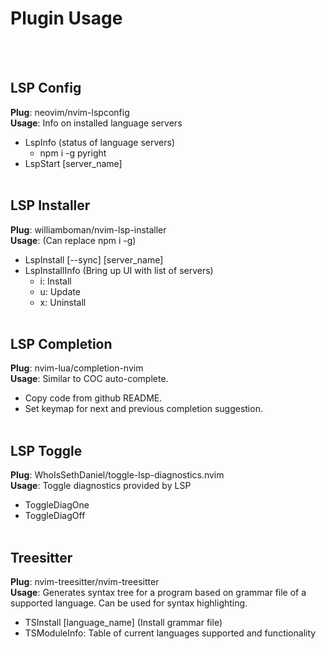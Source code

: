 # Plugin Usage
<br/><br/>

## LSP Config
<b>Plug</b>: neovim/nvim-lspconfig <br/>
<b>Usage</b>: Info on installed language servers
- LspInfo (status of language servers)
    - npm i -g pyright
- LspStart [server_name]
<br/><br/>

## LSP Installer
<b>Plug</b>: williamboman/nvim-lsp-installer <br/>
<b>Usage</b>: (Can replace npm i -g)
- LspInstall [--sync] [server_name]
- LspInstallInfo (Bring up UI with list of servers)
    - i: Install
    - u: Update
    - x: Uninstall
<br/><br/>

## LSP Completion
<b>Plug</b>: nvim-lua/completion-nvim <br/>
<b>Usage</b>: Similar to COC auto-complete.
- Copy code from github README.
- Set keymap for next and previous completion suggestion.
<br/><br/>

## LSP Toggle
<b>Plug</b>: WhoIsSethDaniel/toggle-lsp-diagnostics.nvim <br/>
<b>Usage</b>: Toggle diagnostics provided by LSP
- ToggleDiagOne
- ToggleDiagOff
<br/><br/>

## Treesitter
<b>Plug</b>: nvim-treesitter/nvim-treesitter <br/>
<b>Usage</b>: Generates syntax tree for a program based on grammar file of a <br/>
supported language. Can be used for syntax highlighting.
- TSInstall [language_name] (Install grammar file)
- TSModuleInfo: Table of current languages supported and functionality
<br/><br/>

